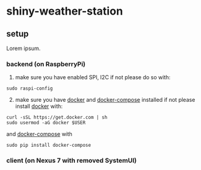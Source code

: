 # shiny-weather-station
## setup
Lorem ipsum.
### backend (on RaspberryPi)
1. make sure you have enabled SPI, I2C if not please do so with:
```
sudo raspi-config
```
2. make sure you have [docker](https://www.docker.com/) and [docker-compose](https://docs.docker.com/compose/) installed if not please install [docker](https://www.docker.com/) with:
```
curl -sSL https://get.docker.com | sh
sudo usermod -aG docker $USER 
```
and [docker-compose](https://docs.docker.com/compose/) with 
````
sudo pip install docker-compose
````
  


### client (on Nexus 7 with removed SystemUI)
